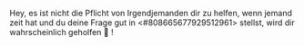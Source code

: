 Hey, es ist nicht die Pflicht von Irgendjemanden dir zu helfen, wenn jemand zeit hat und du deine Frage gut in <#808665677929512961> stellst, wird dir wahrscheinlich geholfen 🙂 ! 
